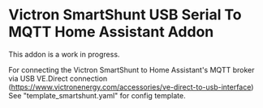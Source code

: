 # Victron SmartShunt USB Serial To MQTT Home Assistant Addon
This addon is a work in progress.

For connecting the Victron SmartShunt to Home Assistant's MQTT broker via USB VE.Direct connection (https://www.victronenergy.com/accessories/ve-direct-to-usb-interface)
See "template_smartshunt.yaml" for config template.

